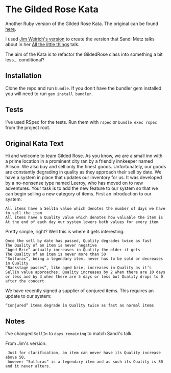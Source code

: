 # The Gilded Rose Kata

Another Ruby version of the Gilded Rose Kata.
The original can be found [here](http://iamnotmyself.com/2011/02/13/refactor-this-the-gilded-rose-kata/).

I used [Jim Weirich's version](https://github.com/jimweirich/gilded_rose_kata) to 
create the version that Sandi Metz talks about in her 
[All the little things](https://www.youtube.com/watch?v=8bZh5LMaSmE&t=227s&list=PLlbR-exSPwQYv9fpUSq3iuM10e2mLTKfY&index=4) talk.

The aim of the Kata is to refactor the GildedRose class into something a bit less... 
conditional?

## Installation

Clone the repo and run `bundle`. If you don't have the bundler gem installed you will need to run `gem install bundler`.

## Tests

I've used RSpec for the tests. Run them with `rspec` or `bundle exec rspec` from the project root.

## Original Kata Text

Hi and welcome to team Gilded Rose. As you know, we are a small inn with a prime location in a prominent city ran by a 
friendly innkeeper named Allison. We also buy and sell only the finest goods. 
Unfortunately, our goods are constantly degrading in quality as they approach their sell by date. 
We have a system in place that updates our inventory for us. It was developed by a no-nonsense type named Leeroy, 
who has moved on to new adventures. Your task is to add the new feature to our system so that we can begin 
selling a new category of items. First an introduction to our system:

    All items have a SellIn value which denotes the number of days we have to sell the item
    All items have a Quality value which denotes how valuable the item is
    At the end of each day our system lowers both values for every item

Pretty simple, right? Well this is where it gets interesting:

    Once the sell by date has passed, Quality degrades twice as fast
    The Quality of an item is never negative
    “Aged Brie” actually increases in Quality the older it gets
    The Quality of an item is never more than 50
    “Sulfuras”, being a legendary item, never has to be sold or decreases in Quality
    “Backstage passes”, like aged brie, increases in Quality as it’s SellIn value approaches; Quality increases by 2 when there are 10 days or less and by 3 when there are 5 days or less but Quality drops to 0 after the concert

We have recently signed a supplier of conjured items. This requires an update to our system:

    “Conjured” items degrade in Quality twice as fast as normal items
    

## Notes

I've changed `SellIn` to `days_remaining` to match Sandi's talk.

From Jim's version:

     Just for clarification, an item can never have its Quality increase above 50, 
     however "Sulfuras" is a legendary item and as such its Quality is 80 and it never alters.
